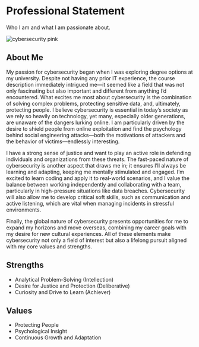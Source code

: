 # Professional Statement
Who I am and what I am passionate about.

![cybersecurity pink](https://media.giphy.com/media/qQgKLMJvWEZKI2Hfvo/giphy.gif?cid=ecf05e47qp8qwdzwkqz67m992l0tr2ec7kumteyv5gu9onnk&ep=v1_gifs_search&rid=giphy.gif&ct=g)

## About Me
My passion for cybersecurity began when I was exploring degree options at my university. Despite not having any prior IT experience, the course description immediately intrigued me—it seemed like a field that was not only fascinating but also important and different from anything I’d encountered. What excites me most about cybersecurity is the combination of solving complex problems, protecting sensitive data, and, ultimately, protecting people. I believe cybersecurity is essential in today’s society as we rely so heavily on technology, yet many, especially older generations, are unaware of the dangers lurking online. I am particularly driven by the desire to shield people from online exploitation and find the psychology behind social engineering attacks—both the motivations of attackers and the behavior of victims—endlessly interesting.

I have a strong sense of justice and want to play an active role in defending individuals and organizations from these threats. The fast-paced nature of cybersecurity is another aspect that draws me in; it ensures I’ll always be learning and adapting, keeping me mentally stimulated and engaged. I’m excited to learn coding and apply it to real-world scenarios, and I value the balance between working independently and collaborating with a team, particularly in high-pressure situations like data breaches. Cybersecurity will also allow me to develop critical soft skills, such as communication and active listening, which are vital when managing incidents in stressful environments.

Finally, the global nature of cybersecurity presents opportunities for me to expand my horizons and move overseas, combining my career goals with my desire for new cultural experiences. All of these elements make cybersecurity not only a field of interest but also a lifelong pursuit aligned with my core values and strengths.

## Strengths
- Analytical Problem-Solving (Intellection)
- Desire for Justice and Protection (Deliberative)
- Curiosity and Drive to Learn (Achiever)

## Values
- Protecting People
- Psychological Insight
- Continuous Growth and Adaptation

